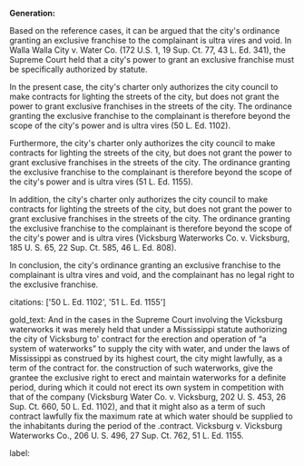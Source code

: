 **Generation:**


Based on the reference cases, it can be argued that the city's ordinance granting an exclusive franchise to the complainant is ultra vires and void. In Walla Walla City v. Water Co. (172 U.S. 1, 19 Sup. Ct. 77, 43 L. Ed. 341), the Supreme Court held that a city's power to grant an exclusive franchise must be specifically authorized by statute.

In the present case, the city's charter only authorizes the city council to make contracts for lighting the streets of the city, but does not grant the power to grant exclusive franchises in the streets of the city. The ordinance granting the exclusive franchise to the complainant is therefore beyond the scope of the city's power and is ultra vires (50 L. Ed. 1102).

Furthermore, the city's charter only authorizes the city council to make contracts for lighting the streets of the city, but does not grant the power to grant exclusive franchises in the streets of the city. The ordinance granting the exclusive franchise to the complainant is therefore beyond the scope of the city's power and is ultra vires (51 L. Ed. 1155).

In addition, the city's charter only authorizes the city council to make contracts for lighting the streets of the city, but does not grant the power to grant exclusive franchises in the streets of the city. The ordinance granting the exclusive franchise to the complainant is therefore beyond the scope of the city's power and is ultra vires (Vicksburg Waterworks Co. v. Vicksburg, 185 U. S. 65, 22 Sup. Ct. 585, 46 L. Ed. 808).

In conclusion, the city's ordinance granting an exclusive franchise to the complainant is ultra vires and void, and the complainant has no legal right to the exclusive franchise.



citations: ['50 L. Ed. 1102', '51 L. Ed. 1155']

gold_text: And in the cases in the Supreme Court involving the Vicksburg waterworks it was merely held that under a Mississippi statute authorizing the city of Vicksburg to' contract for the erection and operation of “a system of waterworks” to supply the city with water, and under the laws of Mississippi as construed by its highest court, the city might lawfully, as a term of the contract for. the construction of such waterworks, give the grantee the exclusive right to erect and maintain waterworks for a definite period, during which it could not erect its own system in competition with that of the company (Vicksburg Water Co. v. Vicksburg, 202 U. S. 453, 26 Sup. Ct. 660, 50 L. Ed. 1102), and that it might also as a term of such contract lawfully fix the maximum rate at which water should be supplied to the inhabitants during the period of the .contract. Vicksburg v. Vicksburg Waterworks Co., 206 U. S. 496, 27 Sup. Ct. 762, 51 L. Ed. 1155.

label: 